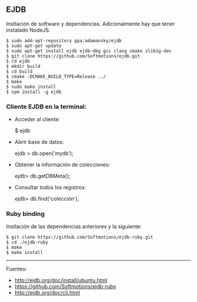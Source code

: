## EJDB

Instlación de software y dependencias. Adicionalmente hay que tener instalado NodeJS.

    $ sudo add-apt-repository ppa:adamansky/ejdb
    $ sudo apt-get update
    $ sudo apt-get install ejdb ejdb-dbg gcc clang cmake zlib1g-dev 
    $ git clone https://github.com/Softmotions/ejdb.git
    $ cd ejdb
    $ mkdir build
    $ cd build
    $ cmake -DCMAKE_BUILD_TYPE=Release ../
    $ make 
    $ sudo make install
    $ npm install -g ejdb

### Cliente EJDB en la terminal:

+ Acceder al cliente:

    $ ejdb

+ Abrir base de datos:

    ejdb > db.open('mydb');

+ Obtener la información de colecciones:

    ejdb> db.getDBMeta();

+ Consultar todos los registros:

    ejdb> db.find('colección');

### Ruby binding

Instlación de las dependencias anteriores y la siguiente:

    $ git clone https://github.com/Softmotions/ejdb-ruby.git
    $ cd ./ejdb-ruby
    $ make  
    $ make install

---

Fuentes:

+ http://ejdb.org/doc/install/ubuntu.html
+ https://github.com/Softmotions/ejdb-ruby
+ http://ejdb.org/doc/cli.html
